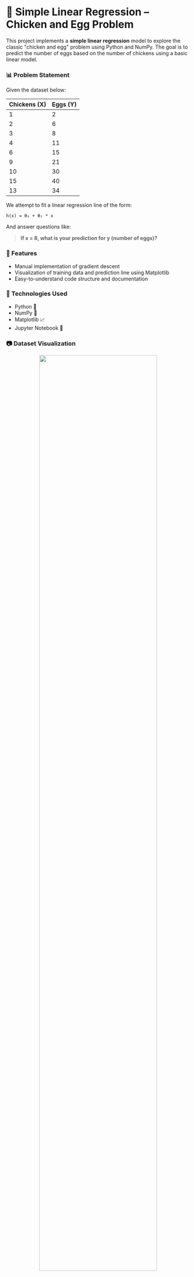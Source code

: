 

# 🐣 Simple Linear Regression – Chicken and Egg Problem

This project implements a **simple linear regression** model to explore the classic "chicken and egg" problem using Python and NumPy. The goal is to predict the number of eggs based on the number of chickens using a basic linear model.

### 📊 Problem Statement

Given the dataset below:

| Chickens (X) | Eggs (Y) |
|--------------|----------|
| 1            | 2        |
| 2            | 6        |
| 3            | 8        |
| 4            | 11       |
| 6            | 15       |
| 9            | 21       |
| 10           | 30       |
| 15           | 40       |
| 13           | 34       |

We attempt to fit a linear regression line of the form:

```
h(x) = θ₀ + θ₁ * x
```

And answer questions like:
> **If x = 8, what is your prediction for y (number of eggs)?**

### 📌 Features

- Manual implementation of gradient descent
- Visualization of training data and prediction line using Matplotlib
- Easy-to-understand code structure and documentation

### 🧪 Technologies Used

- Python 🐍
- NumPy 🧮
- Matplotlib 📈
- Jupyter Notebook 📓

### 📷 Dataset Visualization

<p align="center">
  <img width="80%" src="https://drive.google.com/uc?id=1ErKMZJCEetBOX_zRVLFt2ohrfEFa5WqW">
</p>

### 🚀 Getting Started

#### Clone the repository

```bash
git clone https://github.com/AH-ojaghi/simple_linear_regression.git
cd simple-linear-regression
```

#### Install dependencies

Make sure you have Python and Jupyter installed:

```bash
pip install numpy matplotlib notebook
```

#### Run the notebook

```bash
jupyter notebook simple_linear_regression.ipynb
```

### 🤖 Output Example

The notebook guides you through plotting the data, calculating the cost function, and predicting values using the learned linear model.

---

### 💡 Author

Created by [Amirhossein Ojaghi](https://github.com/AH-ojaghi) 

